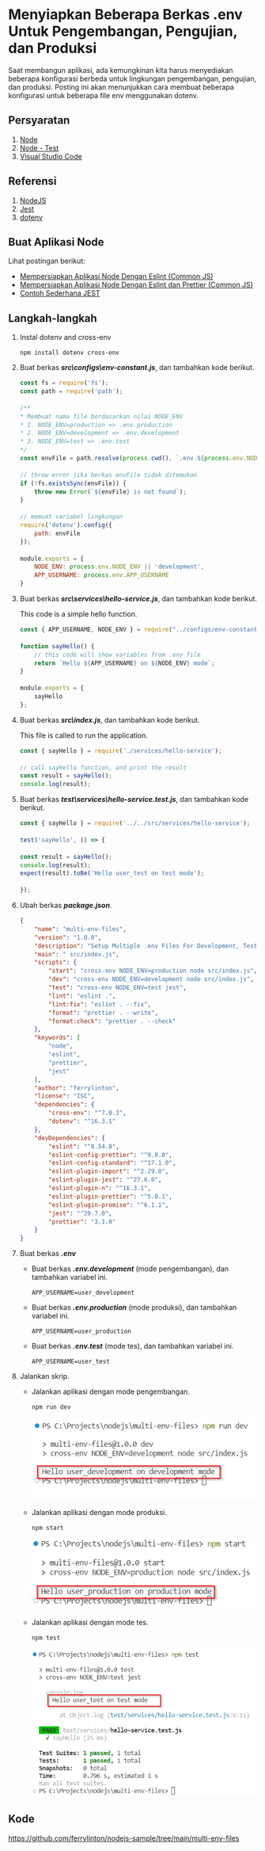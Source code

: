 # Menyiapkan Beberapa Berkas **.env** Untuk Pengembangan, Pengujian, dan Produksi

Saat membangun aplikasi, ada kemungkinan kita harus menyediakan beberapa konfigurasi berbeda untuk lingkungan pengembangan, pengujian, dan produksi. Posting ini akan menunjukkan cara membuat beberapa konfigurasi untuk beberapa file env menggunakan dotenv.

## Persyaratan

1. [Node](https://nodejs.org/en)
1. [Node - Test](https://nodejs.org/api/test.html)
1. [Visual Studio Code](https://code.visualstudio.com/)

## Referensi

1.  [NodeJS](https://nodejs.org/api/modules.html)
1.  [Jest](https://jestjs.io/docs/getting-started)
1.  [dotenv](https://github.com/motdotla/dotenv#readme)

##  Buat Aplikasi Node

Lihat postingan berikut:

-   [Mempersiapkan Aplikasi Node Dengan Eslint (Common JS)](https://marmeam.com/post/eslint-commonjs-setup)
-   [Mempersiapkan Aplikasi Node Dengan Eslint dan Prettier (Common JS)](https://marmeam.com/post/eslint-prettier-commonjs-setup)
-	[Contoh Sederhana JEST](https://marmeam.com/post/jest-simple)

##  Langkah-langkah

1.  Instal dotenv and cross-env

    ```console
    npm install dotenv cross-env
    ```

1.  Buat berkas ***src\configs\env-constant.js***, dan tambahkan kode berikut.

    ```js
    const fs = require('fs');
    const path = require('path');

    /**
    * Membuat nama file berdasarkan nilai NODE_ENV
    * 1. NODE_ENV=production => .env.production
    * 2. NODE_ENV=development => .env.development
    * 3. NODE_ENV=test => .env.test
    */
    const envFile = path.resolve(process.cwd(), `.env.${process.env.NODE_ENV || ''}`)

    // throw error jika berkas envFile tidak ditemukan
    if (!fs.existsSync(envFile)) {
        throw new Error(`${envFile} is not found`);
    }

    // memuat variabel lingkungan
    require('dotenv').config({
        path: envFile
    });

    module.exports = {
        NODE_ENV: process.env.NODE_ENV || 'development',
        APP_USERNAME: process.env.APP_USERNAME
    }
    ```
1.  Buat berkas ***src\services\hello-service.js***, dan tambahkan kode berikut.

    This code is a simple hello function.

    ```js
    const { APP_USERNAME, NODE_ENV } = require("../configs/env-constant");

    function sayHello() {
        // this code will show variables from .env file
        return `Hello ${APP_USERNAME} on ${NODE_ENV} mode`;
    }

    module.exports = {
        sayHello
    };
    ```

1.  Buat berkas ***src\index.js***, dan tambahkan kode berikut.

    This file is called to run the application.

    ```js
    const { sayHello } = require('./services/hello-service');

    // call sayHello function, and print the result
    const result = sayHello();
    console.log(result);
    ```

1.  Buat berkas ***test\services\hello-service.test.js***, dan tambahkan kode berikut.

    ```js
    const { sayHello } = require('../../src/services/hello-service');

    test('sayHello', () => { 

    const result = sayHello(); 
    console.log(result);
    expect(result).toBe('Hello user_test on test mode');
            
    });
    ```
1.  Ubah berkas ***package.json***.

    ```json
    {
        "name": "multi-env-files",
        "version": "1.0.0",
        "description": "Setup Multiple .env Files For Development, Testing And Production",
        "main": " src/index.js",
        "scripts": {
            "start": "cross-env NODE_ENV=production node src/index.js",
            "dev": "cross-env NODE_ENV=development node src/index.js",
            "test": "cross-env NODE_ENV=test jest",
            "lint": "eslint .",
            "lint:fix": "eslint . --fix",
            "format": "prettier . --write",
            "format:check": "prettier . --check"
        },
        "keywords": [
            "node",
            "eslint",
            "prettier",
            "jest"
        ],
        "author": "ferrylinton",
        "license": "ISC",
        "dependencies": {
            "cross-env": "^7.0.3",
            "dotenv": "^16.3.1"
        },
        "devDependencies": {
            "eslint": "^8.54.0",
            "eslint-config-prettier": "^9.0.0",
            "eslint-config-standard": "^17.1.0",
            "eslint-plugin-import": "^2.29.0",
            "eslint-plugin-jest": "^27.6.0",
            "eslint-plugin-n": "^16.3.1",
            "eslint-plugin-prettier": "^5.0.1",
            "eslint-plugin-promise": "^6.1.1",
            "jest": "^29.7.0",
            "prettier": "3.1.0"
        }
    }
    ```

1.  Buat berkas ***.env***

    -   Buat berkas ***.env.development*** (mode pengembangan), dan tambahkan variabel ini.

        ```
        APP_USERNAME=user_development
        ```
    -   Buat berkas ***.env.production*** (mode produksi), dan tambahkan variabel ini.

        ```
        APP_USERNAME=user_production
        ```
    -   Buat berkas ***.env.test*** (mode tes), dan tambahkan variabel ini.

        ```
        APP_USERNAME=user_test
        ```

1.  Jalankan skrip.

    -   Jalankan aplikasi dengan mode pengembangan.

        ```console
        npm run dev
        ```
        ![multi-env-files-01.png](multi-env-files-01.png)

    -   Jalankan aplikasi dengan mode produksi.

        ```console
        npm start
        ```
        ![multi-env-files-02.png](multi-env-files-02.png)

    -   Jalankan aplikasi dengan mode tes.

        ```console
        npm test
        ```
        ![multi-env-files-03.png](multi-env-files-03.png)
    

## Kode

https://github.com/ferrylinton/nodejs-sample/tree/main/multi-env-files

